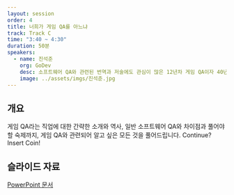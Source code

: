 ```yaml
---
layout: session
order: 4
title: 너희가 게임 QA를 아느냐
track: Track C
time: "3:40 ~ 4:30"
duration: 50분
speakers:
  - name: 진석준
    org: GoDev
    desc: 소프트웨어 QA와 관련된 번역과 저술에도 관심이 많은 12년차 게임 QA이자 40년차 중년 게이머
    image: ../assets/imgs/진석준.jpg
---
```


## 개요
게임 QA라는 직업에 대한 간략한 소개와 역사, 일반 소프트웨어 QA와 차이점과 풀어야 할 숙제까지, 게임 QA와 관련되어 알고 싶은 모든 것을 풀어드립니다. Continue? Insert Coin!
## 슬라이드 자료
[PowerPoint 문서](../assets/files/진석준.pptx)